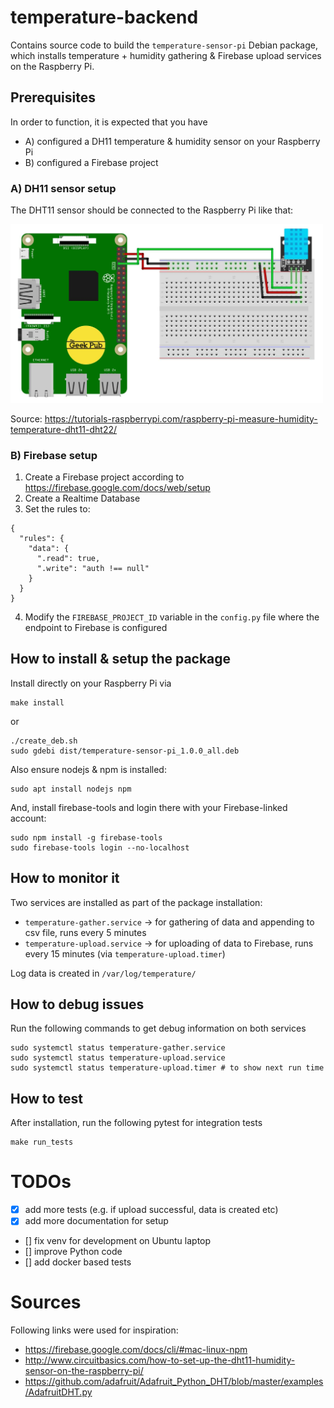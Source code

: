 # temperature-backend

Contains source code to build the `temperature-sensor-pi` Debian package, which installs temperature + humidity gathering & Firebase upload services
on the Raspberry Pi.

## Prerequisites

In order to function, it is expected that you have 

* A) configured a DH11 temperature & humidity sensor on your Raspberry Pi
* B) configured a Firebase project

### A) DH11 sensor setup

The DHT11 sensor should be connected to the Raspberry Pi like that:

<img src="res/dht11_raspberrypi_setup.jpg" alt="dht11_raspberrypi_setup.jpg" width="500"/>

Source: https://tutorials-raspberrypi.com/raspberry-pi-measure-humidity-temperature-dht11-dht22/

### B) Firebase setup

1) Create a Firebase project according to https://firebase.google.com/docs/web/setup
2) Create a Realtime Database
3) Set the rules to:
```
{
  "rules": {
    "data": {
      ".read": true,
      ".write": "auth !== null"
    }
  }
}
```
4) Modify the `FIREBASE_PROJECT_ID` variable in the `config.py` file where the endpoint to Firebase is configured

## How to install & setup the package

Install directly on your Raspberry Pi via

    make install

or

	./create_deb.sh
	sudo gdebi dist/temperature-sensor-pi_1.0.0_all.deb

Also ensure nodejs & npm is installed:

	sudo apt install nodejs npm

And, install firebase-tools and login there with your Firebase-linked account:

	sudo npm install -g firebase-tools
	sudo firebase-tools login --no-localhost

## How to monitor it

Two services are installed as part of the package installation:

* `temperature-gather.service` -> for gathering of data and appending to csv file, runs every 5 minutes
* `temperature-upload.service` -> for uploading of data to Firebase, runs every 15 minutes (via `temperature-upload.timer`)

Log data is created in `/var/log/temperature/`

## How to debug issues

Run the following commands to get debug information on both services

	sudo systemctl status temperature-gather.service
	sudo systemctl status temperature-upload.service
	sudo systemctl status temperature-upload.timer # to show next run time

## How to test

After installation, run the following pytest for integration tests

    make run_tests

# TODOs

* [x] add more tests (e.g. if upload successful, data is created etc)
* [x] add more documentation for setup
* [] fix venv for development on Ubuntu laptop
* [] improve Python code
* [] add docker based tests

# Sources

Following links were used for inspiration:

* https://firebase.google.com/docs/cli/#mac-linux-npm
* http://www.circuitbasics.com/how-to-set-up-the-dht11-humidity-sensor-on-the-raspberry-pi/
* https://github.com/adafruit/Adafruit_Python_DHT/blob/master/examples/AdafruitDHT.py
